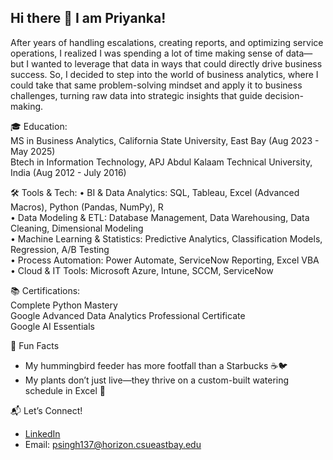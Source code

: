 ## Hi there 👋 I am Priyanka!

After years of handling escalations, creating reports, and optimizing service operations, I realized I was spending a lot of time making sense of data—but I wanted to leverage that data in ways that could directly drive business success. So, I decided to step into the world of business analytics, where I could take that same problem-solving mindset and apply it to business challenges, turning raw data into strategic insights that guide decision-making.  

🎓 Education:  
MS in Business Analytics, California State University, East Bay (Aug 2023 - May 2025)  
Btech in Information Technology, APJ Abdul Kalaam Technical University, India (Aug 2012 - July 2016)  

🛠️ Tools & Tech:
•	BI & Data Analytics: SQL, Tableau, Excel (Advanced Macros), Python (Pandas, NumPy), R  
•	Data Modeling & ETL: Database Management, Data Warehousing, Data Cleaning, Dimensional Modeling  
•	Machine Learning & Statistics: Predictive Analytics, Classification Models, Regression, A/B Testing  
•	Process Automation: Power Automate, ServiceNow Reporting, Excel VBA  
•	Cloud & IT Tools: Microsoft Azure, Intune, SCCM, ServiceNow  

📚 Certifications:  
Complete Python Mastery  
Google Advanced Data Analytics Professional Certificate  
Google AI Essentials  

🌱 Fun Facts  
- My hummingbird feeder has more footfall than a Starbucks ☕🐦
- My plants don’t just live—they thrive on a custom-built watering schedule in Excel 🌿  

📬 Let’s Connect!  

- [LinkedIn](https://www.linkedin.com/in/priyankasingh812/)  
- Email: psingh137@horizon.csueastbay.edu
